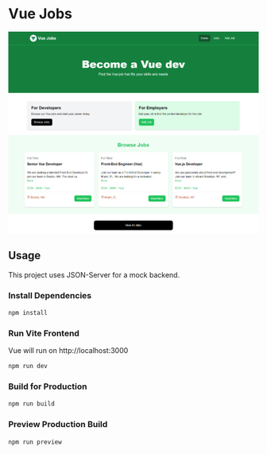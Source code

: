 # Vue Jobs

<img src="public/screen.png" />

## Usage

This project uses JSON-Server for a mock backend.

### Install Dependencies

```bash
npm install
```

### Run Vite Frontend

Vue will run on http://localhost:3000

```bash
npm run dev
```

### Build for Production

```bash
npm run build
```

### Preview Production Build

```bash
npm run preview
```
